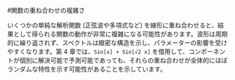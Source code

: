 #関数の重ね合わせの複雑さ

いくつかの単純な解析関数 (正弦波や多項式など) を線形に重ね合わせると、結果として得られる関数の動作が非常に複雑になる可能性があります。波形は周期的に繰り返されず、スペクトルは緻密な構造を示し、パラメーターの影響を受けやすくなります。第 4 章では、`Sin[x] + Sin[√2 x]` を借用して、コンポーネントが個別に解決可能で予測可能であっても、それらの重ね合わせが全体的にほぼランダムな特性を示す可能性があることを示しています。